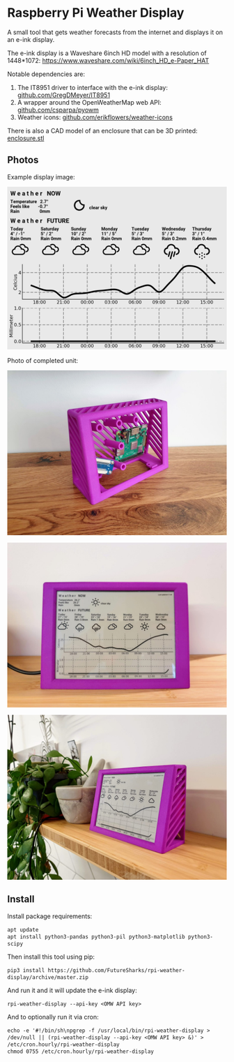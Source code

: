 # Raspberry Pi Weather Display

A small tool that gets weather forecasts from the internet and displays it on an e-ink display.

The e-ink display is a Waveshare 6inch HD model with a resolution of 1448*1072: https://www.waveshare.com/wiki/6inch_HD_e-Paper_HAT

Notable dependencies are:

1. The IT8951 driver to interface with the e-ink display: [github.com/GregDMeyer/IT8951](https://github.com/GregDMeyer/IT8951)
2. A wrapper around the OpenWeatherMap web API: [github.com/csparpa/pyowm](https://github.com/csparpa/pyowm)
3. Weather icons: [github.com/erikflowers/weather-icons](https://github.com/erikflowers/weather-icons)

There is also a CAD model of an enclosure that can be 3D printed: [enclosure.stl](enclosure.stl)

## Photos

Example display image:

<img src="https://raw.githubusercontent.com/FutureSharks/rpi-weather-display/master/img/display-example.png" width="800">

Photo of completed unit:

![complete](img/completed-1.jpg)

![complete](img/completed-2.jpg)

![complete](img/completed-3.jpg)

## Install

Install package requirements:

```console
apt update
apt install python3-pandas python3-pil python3-matplotlib python3-scipy
```

Then install this tool using pip:

```console
pip3 install https://github.com/FutureSharks/rpi-weather-display/archive/master.zip
```

And run it and it will update the e-ink display:

```console
rpi-weather-display --api-key <OMW API key>
```

And to optionally run it via cron:

```console
echo -e '#!/bin/sh\npgrep -f /usr/local/bin/rpi-weather-display > /dev/null || (rpi-weather-display --api-key <OMW API key> &)' > /etc/cron.hourly/rpi-weather-display
chmod 0755 /etc/cron.hourly/rpi-weather-display
```
